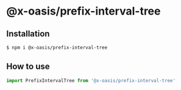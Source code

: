 # @x-oasis/prefix-interval-tree

## Installation

```bash
$ npm i @x-oasis/prefix-interval-tree
```

## How to use

```typescript
import PrefixIntervalTree from '@x-oasis/prefix-interval-tree'
```